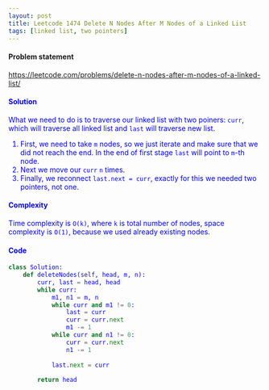 ```yaml
---
layout: post
title: Leetcode 1474 Delete N Nodes After M Nodes of a Linked List
tags: [linked list, two pointers]
---
```


#### Problem statement

<a href="https://leetcode.com/problems/delete-n-nodes-after-m-nodes-of-a-linked-list/"> <font color = blue>https://leetcode.com/problems/delete-n-nodes-after-m-nodes-of-a-linked-list/

#### Solution
What we need to do is to traverse our linked list with two poiners: `curr`, which will traverse all linked list and `last` will traverse new list.

1. First, we need to take `m` nodes, so we just iterate and make sure that we did not reach the end. In the end of first stage `last` will point to `m`-th node. 
2. Next we move our `curr` `n` times.
3. Finally, we reconnect `last.next = curr`, exactly for this we needed two pointers, not one.

#### Complexity
Time complexity is `O(k)`, where `k` is total number of nodes, space complexity is `O(1)`, because we used already existing nodes.

#### Code
```python
class Solution:
    def deleteNodes(self, head, m, n):
        curr, last = head, head
        while curr:
            m1, n1 = m, n
            while curr and m1 != 0:
                last = curr
                curr = curr.next
                m1 -= 1
            while curr and n1 != 0:
                curr = curr.next
                n1 -= 1
                
            last.next = curr
            
        return head
```


